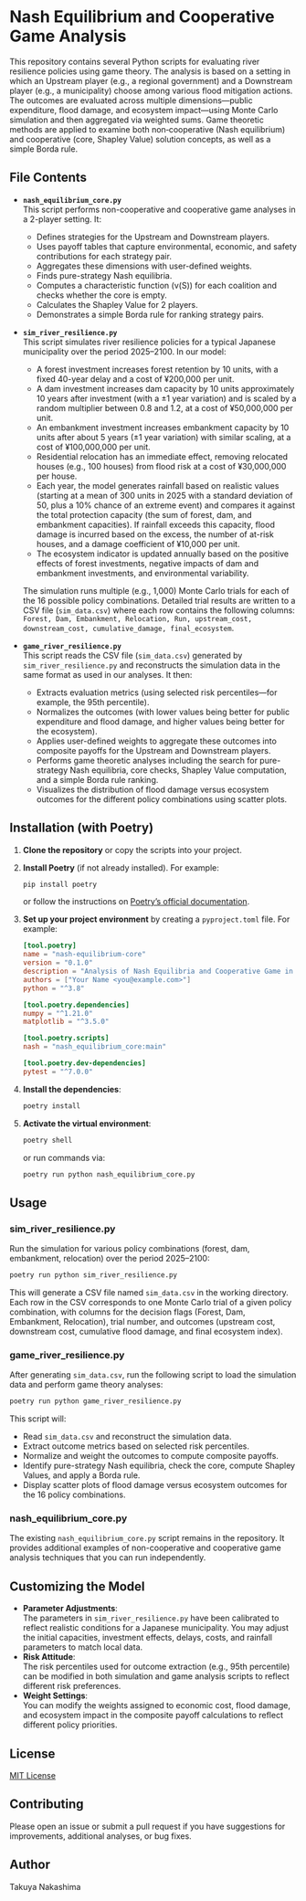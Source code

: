 # Nash Equilibrium and Cooperative Game Analysis

This repository contains several Python scripts for evaluating river resilience policies using game theory. The analysis is based on a setting in which an Upstream player (e.g., a regional government) and a Downstream player (e.g., a municipality) choose among various flood mitigation actions. The outcomes are evaluated across multiple dimensions—public expenditure, flood damage, and ecosystem impact—using Monte Carlo simulation and then aggregated via weighted sums. Game theoretic methods are applied to examine both non‐cooperative (Nash equilibrium) and cooperative (core, Shapley Value) solution concepts, as well as a simple Borda rule.

## File Contents

- **`nash_equilibrium_core.py`**  
  This script performs non-cooperative and cooperative game analyses in a 2-player setting. It:
  - Defines strategies for the Upstream and Downstream players.
  - Uses payoff tables that capture environmental, economic, and safety contributions for each strategy pair.
  - Aggregates these dimensions with user-defined weights.
  - Finds pure-strategy Nash equilibria.
  - Computes a characteristic function \(v(S)\) for each coalition and checks whether the core is empty.
  - Calculates the Shapley Value for 2 players.
  - Demonstrates a simple Borda rule for ranking strategy pairs.

- **`sim_river_resilience.py`**  
  This script simulates river resilience policies for a typical Japanese municipality over the period 2025–2100. In our model:
  - A forest investment increases forest retention by 10 units, with a fixed 40-year delay and a cost of ¥200,000 per unit.
  - A dam investment increases dam capacity by 10 units approximately 10 years after investment (with a ±1 year variation) and is scaled by a random multiplier between 0.8 and 1.2, at a cost of ¥50,000,000 per unit.
  - An embankment investment increases embankment capacity by 10 units after about 5 years (±1 year variation) with similar scaling, at a cost of ¥100,000,000 per unit.
  - Residential relocation has an immediate effect, removing relocated houses (e.g., 100 houses) from flood risk at a cost of ¥30,000,000 per house.
  - Each year, the model generates rainfall based on realistic values (starting at a mean of 300 units in 2025 with a standard deviation of 50, plus a 10% chance of an extreme event) and compares it against the total protection capacity (the sum of forest, dam, and embankment capacities). If rainfall exceeds this capacity, flood damage is incurred based on the excess, the number of at-risk houses, and a damage coefficient of ¥10,000 per unit.
  - The ecosystem indicator is updated annually based on the positive effects of forest investments, negative impacts of dam and embankment investments, and environmental variability.
  
  The simulation runs multiple (e.g., 1,000) Monte Carlo trials for each of the 16 possible policy combinations. Detailed trial results are written to a CSV file (`sim_data.csv`) where each row contains the following columns:  
  `Forest, Dam, Embankment, Relocation, Run, upstream_cost, downstream_cost, cumulative_damage, final_ecosystem`.

- **`game_river_resilience.py`**  
  This script reads the CSV file (`sim_data.csv`) generated by `sim_river_resilience.py` and reconstructs the simulation data in the same format as used in our analyses. It then:
  - Extracts evaluation metrics (using selected risk percentiles—for example, the 95th percentile).
  - Normalizes the outcomes (with lower values being better for public expenditure and flood damage, and higher values being better for the ecosystem).
  - Applies user-defined weights to aggregate these outcomes into composite payoffs for the Upstream and Downstream players.
  - Performs game theoretic analyses including the search for pure-strategy Nash equilibria, core checks, Shapley Value computation, and a simple Borda rule ranking.
  - Visualizes the distribution of flood damage versus ecosystem outcomes for the different policy combinations using scatter plots.

## Installation (with Poetry)

1. **Clone the repository** or copy the scripts into your project.

2. **Install Poetry** (if not already installed). For example:
   ```bash
   pip install poetry
   ```
   or follow the instructions on [Poetry’s official documentation](https://python-poetry.org/docs/).

3. **Set up your project environment** by creating a `pyproject.toml` file. For example:
   ```toml
   [tool.poetry]
   name = "nash-equilibrium-core"
   version = "0.1.0"
   description = "Analysis of Nash Equilibria and Cooperative Game in river resilience policies"
   authors = ["Your Name <you@example.com>"]
   python = "^3.8"

   [tool.poetry.dependencies]
   numpy = "^1.21.0"
   matplotlib = "^3.5.0"

   [tool.poetry.scripts]
   nash = "nash_equilibrium_core:main"

   [tool.poetry.dev-dependencies]
   pytest = "^7.0.0"
   ```

4. **Install the dependencies**:
   ```bash
   poetry install
   ```

5. **Activate the virtual environment**:
   ```bash
   poetry shell
   ```
   or run commands via:
   ```bash
   poetry run python nash_equilibrium_core.py
   ```

## Usage

### sim_river_resilience.py

Run the simulation for various policy combinations (forest, dam, embankment, relocation) over the period 2025–2100:

```bash
poetry run python sim_river_resilience.py
```

This will generate a CSV file named `sim_data.csv` in the working directory. Each row in the CSV corresponds to one Monte Carlo trial of a given policy combination, with columns for the decision flags (Forest, Dam, Embankment, Relocation), trial number, and outcomes (upstream cost, downstream cost, cumulative flood damage, and final ecosystem index).

### game_river_resilience.py

After generating `sim_data.csv`, run the following script to load the simulation data and perform game theory analyses:

```bash
poetry run python game_river_resilience.py
```

This script will:
- Read `sim_data.csv` and reconstruct the simulation data.
- Extract outcome metrics based on selected risk percentiles.
- Normalize and weight the outcomes to compute composite payoffs.
- Identify pure-strategy Nash equilibria, check the core, compute Shapley Values, and apply a Borda rule.
- Display scatter plots of flood damage versus ecosystem outcomes for the 16 policy combinations.

### nash_equilibrium_core.py

The existing `nash_equilibrium_core.py` script remains in the repository. It provides additional examples of non-cooperative and cooperative game analysis techniques that you can run independently.

## Customizing the Model

- **Parameter Adjustments**:  
  The parameters in `sim_river_resilience.py` have been calibrated to reflect realistic conditions for a Japanese municipality. You may adjust the initial capacities, investment effects, delays, costs, and rainfall parameters to match local data.
- **Risk Attitude**:  
  The risk percentiles used for outcome extraction (e.g., 95th percentile) can be modified in both simulation and game analysis scripts to reflect different risk preferences.
- **Weight Settings**:  
  You can modify the weights assigned to economic cost, flood damage, and ecosystem impact in the composite payoff calculations to reflect different policy priorities.

## License

[MIT License](LICENSE)

## Contributing

Please open an issue or submit a pull request if you have suggestions for improvements, additional analyses, or bug fixes.

## Author

Takuya Nakashima